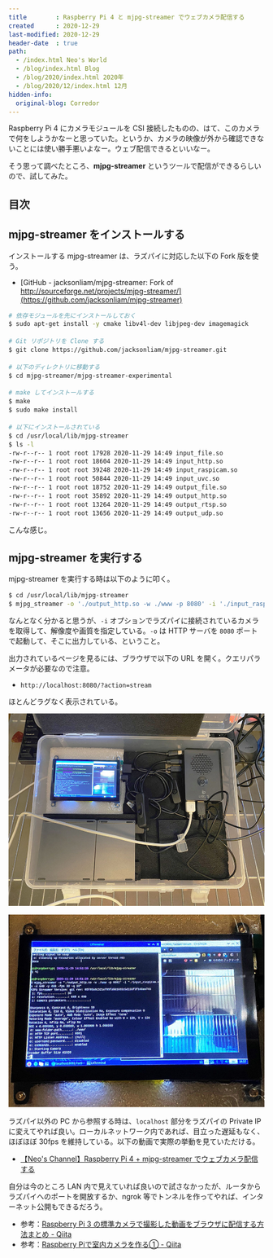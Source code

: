 ```yaml
---
title        : Raspberry Pi 4 と mjpg-streamer でウェブカメラ配信する
created      : 2020-12-29
last-modified: 2020-12-29
header-date  : true
path:
  - /index.html Neo's World
  - /blog/index.html Blog
  - /blog/2020/index.html 2020年
  - /blog/2020/12/index.html 12月
hidden-info:
  original-blog: Corredor
---
```


Raspberry Pi 4 にカメラモジュールを CSI 接続したものの、はて、このカメラで何をしようかなーと思っていた。というか、カメラの映像が外から確認できないことには使い勝手悪いよなー。ウェブ配信できるといいなー。

そう思って調べたところ、**mjpg-streamer** というツールで配信ができるらしいので、試してみた。

## 目次

## mjpg-streamer をインストールする

インストールする mjpg-streamer は、ラズパイに対応した以下の Fork 版を使う。

- [GitHub - jacksonliam/mjpg-streamer: Fork of http://sourceforge.net/projects/mjpg-streamer/](https://github.com/jacksonliam/mjpg-streamer)

```bash
# 依存モジュールを先にインストールしておく
$ sudo apt-get install -y cmake libv4l-dev libjpeg-dev imagemagick

# Git リポジトリを Clone する
$ git clone https://github.com/jacksonliam/mjpg-streamer.git

# 以下のディレクトリに移動する
$ cd mjpg-streamer/mjpg-streamer-experimental

# make してインストールする
$ make
$ sudo make install

# 以下にインストールされている
$ cd /usr/local/lib/mjpg-streamer
$ ls -l
-rw-r--r-- 1 root root 17928 2020-11-29 14:49 input_file.so
-rw-r--r-- 1 root root 18604 2020-11-29 14:49 input_http.so
-rw-r--r-- 1 root root 39248 2020-11-29 14:49 input_raspicam.so
-rw-r--r-- 1 root root 50844 2020-11-29 14:49 input_uvc.so
-rw-r--r-- 1 root root 18752 2020-11-29 14:49 output_file.so
-rw-r--r-- 1 root root 35892 2020-11-29 14:49 output_http.so
-rw-r--r-- 1 root root 13264 2020-11-29 14:49 output_rtsp.so
-rw-r--r-- 1 root root 13656 2020-11-29 14:49 output_udp.so
```

こんな感じ。

## mjpg-streamer を実行する

mjpg-streamer を実行する時は以下のように叩く。

```bash
$ cd /usr/local/lib/mjpg-streamer
$ mjpg_streamer -o './output_http.so -w ./www -p 8080' -i './input_raspicam.so -x 640 -y 480 -fps 30 -q 10'
```

なんとなく分かると思うが、`-i` オプションでラズパイに接続されているカメラを取得して、解像度や画質を指定している。`-o` は HTTP サーバを `8080` ポートで起動して、そこに出力している、ということ。

出力されているページを見るには、ブラウザで以下の URL を開く。クエリパラメータが必要なので注意。

- `http://localhost:8080/?action=stream`

ほとんどラグなく表示されている。

![動いている様子](29-02-01.jpg)

![右半分にカメラの様子が映っている](29-02-02.jpg)

ラズパイ以外の PC から参照する時は、`localhost` 部分をラズパイの Private IP に変えてやれば良い。ローカルネットワーク内であれば、目立った遅延もなく、ほぼほぼ 30fps を維持している。以下の動画で実際の挙動を見ていただける。

- [【Neo's Channel】Raspberry Pi 4 + mjpg-streamer でウェブカメラ配信する](https://youtube.com/watch?v=IX1vX1PagUo)

自分は今のところ LAN 内で見えていれば良いので試さなかったが、ルータからラズパイへのポートを開放するか、ngrok 等でトンネルを作ってやれば、インターネット公開もできるだろう。

- 参考：[Raspberry Pi 3 の標準カメラで撮影した動画をブラウザに配信する方法まとめ - Qiita](https://qiita.com/okaxaki/items/72226a0b0f5fab0ec9e9)
- 参考：[Raspberry Piで室内カメラを作る① - Qiita](https://qiita.com/henjiganai/items/b491e498d7d367306cd5)
